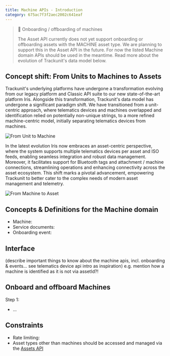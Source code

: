 ```yaml
---
title: Machine APIs - Introduction
category: 675ac7f3f2aec2002c641eaf
---
```


> 🚧 Onboarding / offboarding of machines
> 
> The Asset API currently does not yet support onboarding or offboarding assets with the MACHINE asset type. We are planning to support this in the Asset API in the future. For now the listed Machine domain APIs should be used in the meantime. Read more about the evolution of Trackunit's data model below.

## Concept shift: From Units to Machines to Assets

Trackunit's underlying platforms have undergone a transformation evolving from our legacy platform and Classic API suite to our new state-of-the-art platform Iris. Alongside this transformation, Trackunit's data model has undergone a significant paradigm shift. We have transitioned from a unit-centric approach, where telematics devices and machines overlapped and identification relied on potentially non-unique strings, to a more refined machine-centric model, initially separating telematics devices from machines.

![From Unit to Machine](https://cdn.statically.io/gh/trackunit/developer-hub/master/api-docs/unit-to-machine.png)

In the latest evolution Iris now embraces an asset-centric perspective, where the system supports multiple telematics devices per asset and ISO feeds, enabling seamless integration and robust data management. Moreover, it facilitates support for Bluetooth tags and attachment / machine connections, streamlining operations and enhancing connectivity across the asset ecosystem. This shift marks a pivotal advancement, empowering Trackunit to better cater to the complex needs of modern asset management and telemetry.

![From Machine to Asset](https://cdn.statically.io/gh/trackunit/developer-hub/master/api-docs/machine-to-asset.png)


## Concepts & Definitions for the Machine domain

- Machine:
- Service documents:
- Onboarding event:

## Interface

(describe important things to know about the machine apis, incl. onboarding & events... see telematics device api intro as inspiration)
e.g. mention how a machine is identified as it is not via assetId?!

## Onboard and offboard Machines

Step 1:
- ...

## Constraints
- Rate limiting:
- Asset types other than machines should be accessed and managed via the [Assets API](https://developers.trackunit.com/reference/assets-api-introduction)
